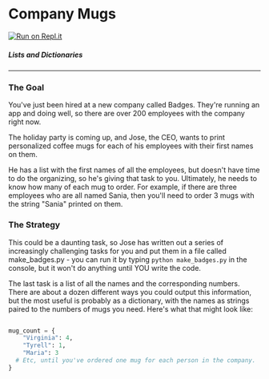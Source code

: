 # Company Mugs

[![Run on Repl.it](https://repl.it/badge/github/upperlinecode/name-badges-list-dictionary-python)](https://repl.it/github/upperlinecode/name-badges-list-dictionary-python)

##### Lists and Dictionaries

-------

### The Goal

You've just been hired at a new company called Badges. They're running an app and doing well, so there are over 200 employees with the company right now.

The holiday party is coming up, and Jose, the CEO, wants to print personalized coffee mugs for each of his employees with their first names on them.

He has a list with the first names of all the employees, but doesn't have time to do the organizing, so he's giving that task to you. Ultimately, he needs to know how many of each mug to order. For example, if there are three employees who are all named Sania, then you'll need to order 3 mugs with the string "Sania" printed on them.

### The Strategy

This could be a daunting task, so Jose has written out a series of increasingly challenging tasks for you and put them in a file called make_badges.py - you can run it by typing `python make_badges.py` in the console, but it won't do anything until YOU write the code.

The last task is a list of all the names and the corresponding numbers. There are about a dozen different ways you could output this information, but the most useful is probably as a dictionary, with the names as strings paired to the numbers of mugs you need. Here's what that might look like:

```Python

mug_count = {
    "Virginia": 4,
    "Tyrell": 1,
    "Maria": 3
  # Etc, until you've ordered one mug for each person in the company.
}

```

